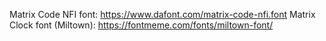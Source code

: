 Matrix Code NFI font: https://www.dafont.com/matrix-code-nfi.font
Matrix Clock font (Miltown): https://fontmeme.com/fonts/miltown-font/